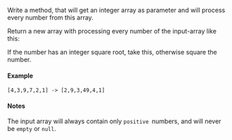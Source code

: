 Write a method, that will get an integer array as parameter and will process every number from this array.

Return a new array with processing every number of the input-array like this:

If the number has an integer square root, take this, otherwise square the number.

#### Example
```[4,3,9,7,2,1] -> [2,9,3,49,4,1]```
#### Notes
The input array will always contain only ```positive ```numbers, and will never be ```empty``` or ```null```.